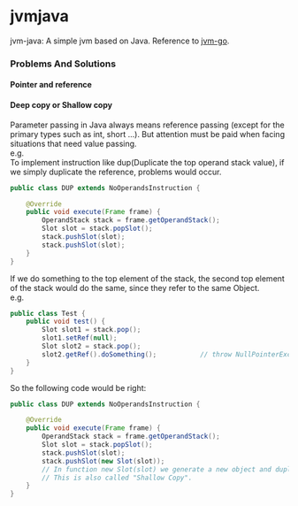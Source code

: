# jvmjava
jvm-java: A simple jvm based on Java.
Reference to [jvm-go](https://github.com/zxh0/jvmgo-book ).

### Problems And Solutions
#### Pointer and reference
#### Deep copy or Shallow copy
Parameter passing in Java always means reference passing (except for the primary types such as int, short ...). But attention must be paid when facing situations that need value passing.
<br/>
e.g.
<br/>
To implement instruction like dup(Duplicate the top operand stack value), if we simply duplicate the reference, problems would occur.
```java
public class DUP extends NoOperandsInstruction {

    @Override
    public void execute(Frame frame) {
        OperandStack stack = frame.getOperandStack();
        Slot slot = stack.popSlot();
        stack.pushSlot(slot);
        stack.pushSlot(slot);
    }
}
```
If we do something to the top element of the stack, the second top element of the stack would do the same, since they refer to the same Object.
<br>
e.g.
```java
public class Test {
    public void test() {
        Slot slot1 = stack.pop();
        slot1.setRef(null);
        Slot slot2 = stack.pop();
        slot2.getRef().doSomething();           // throw NullPointerException.
    }
}
```
So the following code would be right:
```java
public class DUP extends NoOperandsInstruction {

    @Override
    public void execute(Frame frame) {
        OperandStack stack = frame.getOperandStack();
        Slot slot = stack.popSlot();
        stack.pushSlot(slot);
        stack.pushSlot(new Slot(slot));  
        // In function new Slot(slot) we generate a new object and duplicate all member from old object to the new one. 
        // This is also called "Shallow Copy".
    }
}
```